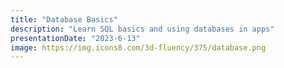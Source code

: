 ```yaml
---
title: "Database Basics"
description: "Learn SQL basics and using databases in apps"
presentationDate: "2023-6-13"
image: https://img.icons8.com/3d-fluency/375/database.png
---
```

